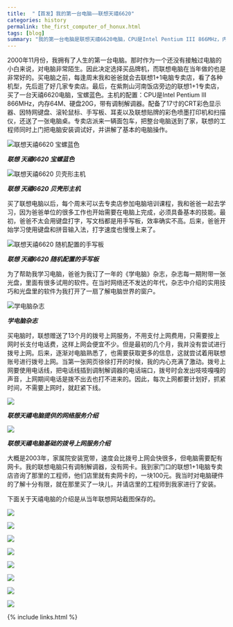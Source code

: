 ```yaml
---
title:  "【首发】我的第一台电脑——联想天禧6620"
categories: history
permalink: the_first_computer_of_honux.html
tags: [blog]
summary: "我的第一台电脑是联想天禧6620电脑，CPU是Intel Pentium III 866MHz，内存64M、硬盘20G。"
---
```


2000年11月份，我拥有了人生的第一台电脑。那时作为一个还没有接触过电脑的小白来说，对电脑非常陌生。因此决定选择买品牌机，而联想电脑在当年做的也是非常好的。买电脑之前，每逢周末我和爸爸就会去联想1+1电脑专卖店，看了各种机型，先后逛了好几家专卖店。最后，在紫荆山河南饭店旁边的联想1+1专卖店，买了一台天禧6620电脑，宝螺蓝色。主机的配置：CPU是Intel Pentium III 866MHz，内存64M、硬盘20G，带有调制解调器。配备了17寸的CRT彩色显示器、因特网键盘、滚轮鼠标、手写板、耳麦以及联想贴牌的彩色喷墨打印机和扫描仪，还送了一张电脑桌。专卖店派来一辆面包车，把整台电脑送到了家，联想的工程师同时上门把电脑安装调试好，并讲解了基本的电脑操作。

![联想天禧6620 宝螺蓝色](/images/blogs/Legend_TX6620_1.jpg)

***联想 天禧6620 宝螺蓝色***

![联想天禧6620 贝壳形主机](/images/blogs/Legend_TX6620_2.jpg)

***联想 天禧6620 贝壳形主机***

买了联想电脑以后，每个周末可以去专卖店参加电脑培训课程，我和爸爸一起去学习，因为爸爸单位的很多工作也开始需要在电脑上完成，必须具备基本的技能。最初，爸爸不太会用键盘打字，写文档都是用手写板，效率确实不高。后来，爸爸开始学习使用键盘和拼音输入法，打字速度也慢慢上来了。

![联想天禧6620 随机配置的手写板](/images/blogs/Legend_TX6620_3.jpg)

***联想 天禧6620 随机配置的手写板***

为了帮助我学习电脑，爸爸为我订了一年的《学电脑》杂志，杂志每一期附带一张光盘，里面有很多试用的软件。在当时网络还不发达的年代，杂志中介绍的实用技巧和光盘里的软件为我打开了一扇了解电脑世界的窗户。

![学电脑杂志](/images/blogs/XueDiannao.jpg)

***学电脑杂志***

买电脑时，联想赠送了13个月的拨号上网服务，不用支付上网费用，只需要按上网时长支付电话费，这样上网会便宜不少。但是最初的几个月，我并没有尝试进行拨号上网。后来，逐渐对电脑熟悉了，也需要获取更多的信息，这就尝试着用联想账号进行拨号上网。当第一张网页徐徐打开的时候，我的内心充满了激动。拨号上网要使用电话线，把电话线插到调制解调器的电话端口，拨号时会发出吱吱嘎嘎的声音，上网期间电话是拨不出去也打不进来的。因此，每次上网都要计划好，抓紧时间，不需要上网时，就赶紧下线。

<a target="_blank" href="/images/blogs/Legend_TX_Web10.png"><img src="/images/blogs/Legend_TX_Web10.png"></a>

***联想天禧电脑提供的网络服务介绍***

<a target="_blank" href="/images/blogs/Legend_TX_Web11.png"><img src="/images/blogs/Legend_TX_Web11.png"></a>

***联想天禧电脑基础的拨号上网服务介绍***

大概是2003年，家属院安装宽带，速度会比拨号上网会快很多，但电脑需要配有网卡。我的联想电脑只有调制解调器，没有网卡。我到家门口的联想1+1电脑专卖店咨询了那里的工程师，他们店里就有卖网卡的，一块100元。我当时对电脑硬件的了解十分有限，就在那里买了一块儿，并请店里的工程师到我家进行了安装。

下面关于天禧电脑的介绍是从当年联想网站截图保存的。

<a target="_blank" href="/images/blogs/Legend_TX_Web01.png"><img src="/images/blogs/Legend_TX_Web01.png"></a>

<a target="_blank" href="/images/blogs/Legend_TX_Web02.png"><img src="/images/blogs/Legend_TX_Web02.png"></a>

<a target="_blank" href="/images/blogs/Legend_TX_Web03.png"><img src="/images/blogs/Legend_TX_Web03.png"></a>

<a target="_blank" href="/images/blogs/Legend_TX_Web04.png"><img src="/images/blogs/Legend_TX_Web04.png"></a>

<a target="_blank" href="/images/blogs/Legend_TX_Web05.png"><img src="/images/blogs/Legend_TX_Web05.png"></a>

<a target="_blank" href="/images/blogs/Legend_TX_Web06.png"><img src="/images/blogs/Legend_TX_Web06.png"></a>

<a target="_blank" href="/images/blogs/Legend_TX_Web07.png"><img src="/images/blogs/Legend_TX_Web07.png"></a>

<a target="_blank" href="/images/blogs/Legend_TX_Web08.png"><img src="/images/blogs/Legend_TX_Web08.png"></a>

{% include links.html %}
